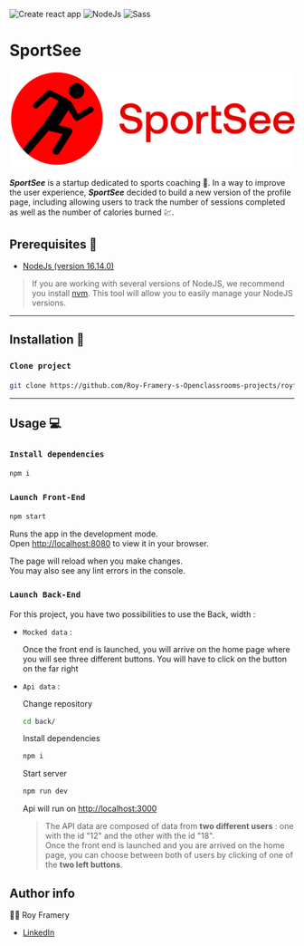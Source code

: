 ![Create react app](https://img.shields.io/badge/build_with-create_react_app-09D3AC?style=for-the-badge&logo=Create-React-App)
![NodeJs](https://img.shields.io/badge/Node.js-16.14.0-339933?style=for-the-badge&logo=Node.js)
![Sass](https://img.shields.io/badge/Sass-1.49.9-CC6699?style=for-the-badge&logo=Sass)
# SportSee

![SportSee logo](public/ReadMe/logo.png)

_**SportSee**_ is a startup dedicated to sports coaching 🏃. In a way to improve the user experience, _**SportSee**_ decided to build a new version of the profile page, including allowing users to track the number of sessions completed as well as the number of calories burned 💹. 

## Prerequisites 🚨
- [NodeJs (version 16.14.0)](https://nodejs.org/en/)

> If you are working with several versions of NodeJS, we recommend you install [nvm](https://github.com/nvm-sh/nvm). This tool will allow you to easily manage your NodeJS versions.


---

## Installation 💽

###  `Clone project`
 ```bash
 git clone https://github.com/Roy-Framery-s-Openclassrooms-projects/royframery_12_22022022.git
 ```


---

## Usage 💻

###  `Install dependencies`
 ```bash 
 npm i
 ```
### `Launch Front-End`

```bash
npm start
```

Runs the app in the development mode.\
Open [http://localhost:8080](http://localhost:8080) to view it in your browser.

The page will reload when you make changes.\
You may also see any lint errors in the console.


### `Launch Back-End`

For this project, you have two possibilities to use the Back, width : 

- `Mocked data` :

    Once the front end is launched, you will arrive on the home page where you will see three different buttons. You will have to click on the button on the far right

- `Api data` :

    Change repository 
    ```Bash
    cd back/
    ```
    Install dependencies 
    ```bash
    npm i
    ```
    Start server 
    ```bash
    npm run dev
    ```

    Api will run on [http://localhost:3000](http://localhost:3000)


    > The API data are composed of data from **two different users** : one with the id "12" and the other with the id "18".  
    > Once the front end is launched and you are arrived on the home page, you can choose between both of users by clicking of one of the **two left buttons**. 

## Author info

🧑‍🎓 Roy Framery
- [LinkedIn](https://www.linkedin.com/in/roy-framery/)